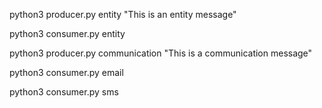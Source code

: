 python3 producer.py entity "This is an entity message"

python3 consumer.py entity


python3 producer.py communication "This is a communication message"

python3 consumer.py email

python3 consumer.py sms

